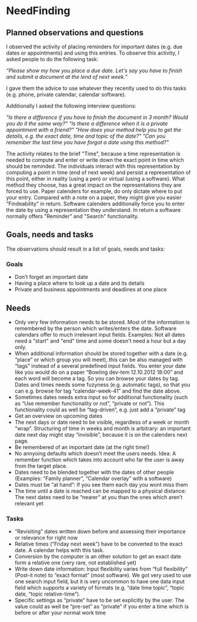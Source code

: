 # NeedFinding

## Planned observations and questions
I observed the activity of placing reminders for important dates (e.g. due dates or appointments) and using this entries.
To observe this activity, I asked people to do the following task:

_“Please show my how you place a due date. Let's say you have to finish and submit a document at the lend of next week.”_

I gave them the advice to use whatever they recently used to do this tasks (e.g. phone, private calendar, calendar software).

Additionally I asked the following interview questions:

_"Is there a difference if you have to finish the document in 3 month? Would you do it the same way?"_
_"Is there a difference when it is a private appointment with a friend?"_
_"How does your method help you to get the details, e.g. the exact date, time and topic of the date?"_
_"Can you remember the last time you have forgot a date using this method?"_

The activity relates to the brief "Time", because a time representation is needed to compute and enter or write down the exact point in time which should be reminded. The individuals interact with this representation by computing a point in time (end of next week) and persist a representation of this point, either in reality (using a pen) or virtual (using a software). What method they choose, has a great impact on the representations they are forced to use. Paper calenders for example, do only dictate where to put your entry. Compared with a note on a paper, they might give you easier “Findeability” in return. Software calenders additionally force you to  enter the date by using a representation they understand. In return a software normally offers "Reminder" and "Search" functionality.

## Goals, needs and tasks
The observations should result in a list of goals, needs and tasks:

### Goals

* Don’t forget an important date
* Having a place where to look up a date and its details
* Private and business appointments and deadlines at one place

## Needs

* Only very few information needs to be stored. Most of the information is remembered by the person which writes/enters the date. Software calendars offer to much irrelevant input fields. Examples: Not all dates need a "start" and "end" time and some doesn't need a hour but a day only.
* When additional information should be stored together with a date (e.g. “place” or which group you will meet), this can be also managed with “tags” instead of a several predefined input fields. You enter your date like you would do on a paper “Bowling dev-tem 12.10.2012 18:00” and each word will become a tag. So you can browse your dates by tag. Dates and times needs some fuzyness (e.g. automatic tags), so that you can e.g. browse for tag “calendar-week-41” and find the date above.
* Sometimes dates needs extra input so for additional functionality (such as “Use remember functionality or not”, “private or not”). This functionality could as well be “tag-driven”, e.g. just add a “private” tag
* Get an overview on upcoming dates
* The next days or date need to be visible, regardless of a week or month “wrap”. Structuring of time in weeks and month is arbitrary: an important date next day might stay “invisible”, because it is on the calenders next page.
* Be remembered of an important date (at the right time!)
* No annyoing defaults which doesn’t meet the users needs. Idea: A remember function which takes into account who far the user is away from the target place.
* Dates need to be blended together with the dates of other people (Examples: “Family planner”, “Calendar overlay” with a software)
* Dates must be “at hand”: If you see them each day you wont miss them
* The time until a date is reached can be mapped to a physical distance: The next dates need to be “nearer” at you than the ones which aren’t relevant yet

### Tasks

* “Revisiting” dates written down before and assessing their importance or relevance for right now
* Relative times (“Friday next week”) have to be converted to the exact date. A calendar helps with this task.
* Conversion by the computer is an other solution to get an exact date form a relative one (very rare, not established yet)
* Write down date information: Input flexibility varies from “full flexibility” (Post-it note) to “exact format” (most software). We got very used to use one search input field, but it is very uncommon to have one data input field which supports a variety of formats (e.g. “date time topic”, “topic date, “topic relative-time”).
* Specific settings as “private” have to be set explicitly by the user. The value could as well be “pre-set” as “private” if you enter a time which is before or after your normal work time

